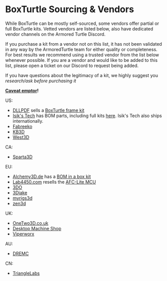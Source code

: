 # BoxTurtle Sourcing & Vendors

While BoxTurtle can be mostly self-sourced, some vendors offer partial or full BoxTurtle kits. Vetted vendors are listed below, also have
dedicated vendor channels on the Armored Turtle Discord.

If you purchase a kit from a vendor not on this list, it has not been validated in any way by the ArmoredTurtle team for
either quality or completeness. For best results we recommend using a trusted vendor from the list below whenever
possible. If you are a vendor and would like to be added to this list, please open a ticket on our Discord to request
being added.

If you have questions about the legitimacy of a kit, we highly suggest you *research/ask before purchasing it*

**[Caveat emptor](https://en.wikipedia.org/wiki/Caveat_emptor)!**

US:

- [DLLPDF](https://dllpdf.com) sells a [BoxTurtle frame kit](http://dllpdf.com/box-turtle-frame)
- [Isik's Tech](https://store.isiks.tech/) has BOM parts, including full
  kits [here](https://store.isiks.tech/collections/box-turtle-parts). Isik's Tech also ships internationally.
- [Fabreeko](https://www.fabreeko.com/products/box-turtle?_pos=4&_psq=box&_ss=e&_v=1.0)
- [KB3D](https://kb-3d.com/store/boxturtle/2132-pre-order-ldo-box-turtle-automated-filament-changer-kit-v10.html)
- [West3D](https://west3d.com/products/box-turtle-automated-filament-changer-multi-material-unit-by-armored-turtle)

CA:

- [Sparta3D](https://sparta3d.ca/products/ldo-box-turtle-kit)

EU:

- [Alchemy3D.de](https://alchemy3d.de) has a [BOM in a box kit](https://alchemy3d.de/products/boxturtle)
- [Lab4450.com](https://lab4450.com) resells the [AFC-Lite MCU](https://lab4450.com/product/afc-lite-board/)
- [3DO](https://3do.dk/3d-printer/2946-ldo-boxturtle-afc-kit-til-klipper-printere-forudbestilling.html)
- [3Djake](https://www.3djake.ch/fr-CH/ldo-motors/boxturtle-v10)
- [myrigs3d](https://myrigs3d.com/)
- [zen3d](https://shop.zen3d.eu/ldo-boxturtle-v10)

UK:

- [OneTwo3D.co.uk](https://www.onetwo3d.co.uk)
- [Desktop Machine Shop](https://www.desktopmachineshop.com/shop/ldo-boxturtle-afc-kit-v1-0-163?category=4#attribute_values=)
- [Viperworx](https://www.viperworx.uk/product/box-turtle-enclosure-panels-by-armored-turtle)

AU:

- [DREMC](https://store.dremc.com.au/products/ldo-box-turtle-hardware-kit)

CN:

- [TriangleLabs](https://www.aliexpress.us/item/3256808146842990.html)
